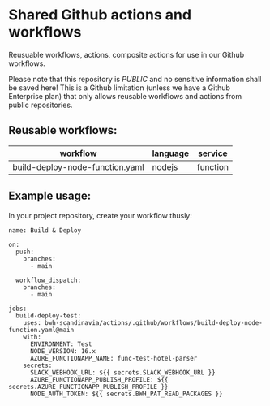 # Shared Github actions and workflows

Reusuable workflows, actions, composite actions for use in our Github workflows.

Please note that this repository is _PUBLIC_ and no sensitive information shall be saved here! This is a Github limitation (unless we have a Github Enterprise plan) that only allows reusable workflows and actions from public repositories.

## Reusable workflows:

| workflow                        | language | service  |
| ------------------------------- | -------- | -------- |
| build-deploy-node-function.yaml | nodejs   | function |


## Example usage:

In your project repository, create your workflow thusly:

```
name: Build & Deploy

on:
  push:
    branches:
      - main

  workflow_dispatch:
    branches:
      - main

jobs:
  build-deploy-test:
    uses: bwh-scandinavia/actions/.github/workflows/build-deploy-node-function.yaml@main
    with:
      ENVIRONMENT: Test
      NODE_VERSION: 16.x
      AZURE_FUNCTIONAPP_NAME: func-test-hotel-parser
    secrets:
      SLACK_WEBHOOK_URL: ${{ secrets.SLACK_WEBHOOK_URL }}
      AZURE_FUNCTIONAPP_PUBLISH_PROFILE: ${{ secrets.AZURE_FUNCTIONAPP_PUBLISH_PROFILE }}
      NODE_AUTH_TOKEN: ${{ secrets.BWH_PAT_READ_PACKAGES }}
```
